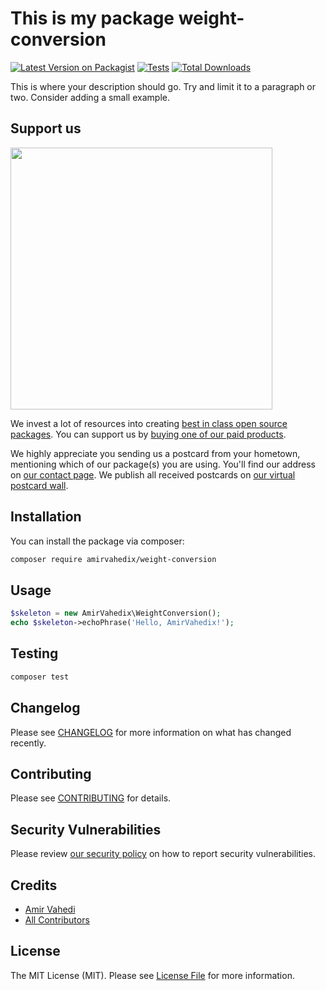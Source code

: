 # This is my package weight-conversion

[![Latest Version on Packagist](https://img.shields.io/packagist/v/amirvahedix/weight-conversion.svg?style=flat-square)](https://packagist.org/packages/amirvahedix/weight-conversion)
[![Tests](https://img.shields.io/github/actions/workflow/status/amirvahedix/weight-conversion/run-tests.yml?branch=main&label=tests&style=flat-square)](https://github.com/amirvahedix/weight-conversion/actions/workflows/run-tests.yml)
[![Total Downloads](https://img.shields.io/packagist/dt/amirvahedix/weight-conversion.svg?style=flat-square)](https://packagist.org/packages/amirvahedix/weight-conversion)

This is where your description should go. Try and limit it to a paragraph or two. Consider adding a small example.

## Support us

[<img src="https://github-ads.s3.eu-central-1.amazonaws.com/weight-conversion.jpg?t=1" width="419px" />](https://spatie.be/github-ad-click/weight-conversion)

We invest a lot of resources into creating [best in class open source packages](https://spatie.be/open-source). You can support us by [buying one of our paid products](https://spatie.be/open-source/support-us).

We highly appreciate you sending us a postcard from your hometown, mentioning which of our package(s) you are using. You'll find our address on [our contact page](https://spatie.be/about-us). We publish all received postcards on [our virtual postcard wall](https://spatie.be/open-source/postcards).

## Installation

You can install the package via composer:

```bash
composer require amirvahedix/weight-conversion
```

## Usage

```php
$skeleton = new AmirVahedix\WeightConversion();
echo $skeleton->echoPhrase('Hello, AmirVahedix!');
```

## Testing

```bash
composer test
```

## Changelog

Please see [CHANGELOG](CHANGELOG.md) for more information on what has changed recently.

## Contributing

Please see [CONTRIBUTING](https://github.com/spatie/.github/blob/main/CONTRIBUTING.md) for details.

## Security Vulnerabilities

Please review [our security policy](../../security/policy) on how to report security vulnerabilities.

## Credits

- [Amir Vahedi](https://github.com/AmirVahedix)
- [All Contributors](../../contributors)

## License

The MIT License (MIT). Please see [License File](LICENSE.md) for more information.
